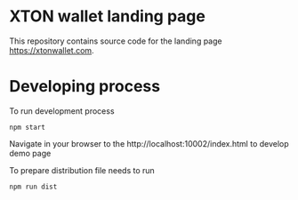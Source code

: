 # XTON wallet landing page

This repository contains source code for the landing page https://xtonwallet.com.

# Developing process

To run development process

```console
npm start
```

Navigate in your browser to the http://localhost:10002/index.html to develop demo page

To prepare distribution file needs to run

```console
npm run dist
```
